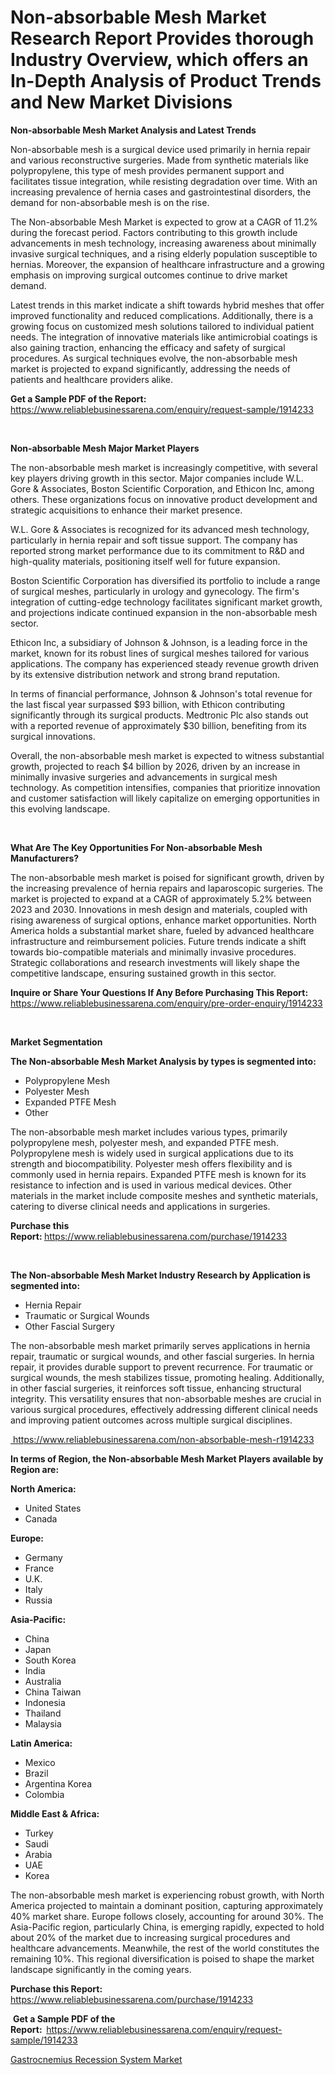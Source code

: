 <p><h1>Non-absorbable Mesh Market Research Report Provides thorough Industry Overview, which offers an In-Depth Analysis of Product Trends and New Market Divisions</h1></p><p><strong>Non-absorbable Mesh Market Analysis and Latest Trends</strong></p>
<p><p>Non-absorbable mesh is a surgical device used primarily in hernia repair and various reconstructive surgeries. Made from synthetic materials like polypropylene, this type of mesh provides permanent support and facilitates tissue integration, while resisting degradation over time. With an increasing prevalence of hernia cases and gastrointestinal disorders, the demand for non-absorbable mesh is on the rise.</p><p>The Non-absorbable Mesh Market is expected to grow at a CAGR of 11.2% during the forecast period. Factors contributing to this growth include advancements in mesh technology, increasing awareness about minimally invasive surgical techniques, and a rising elderly population susceptible to hernias. Moreover, the expansion of healthcare infrastructure and a growing emphasis on improving surgical outcomes continue to drive market demand.</p><p>Latest trends in this market indicate a shift towards hybrid meshes that offer improved functionality and reduced complications. Additionally, there is a growing focus on customized mesh solutions tailored to individual patient needs. The integration of innovative materials like antimicrobial coatings is also gaining traction, enhancing the efficacy and safety of surgical procedures. As surgical techniques evolve, the non-absorbable mesh market is projected to expand significantly, addressing the needs of patients and healthcare providers alike.</p></p>
<p><strong>Get a Sample PDF of the Report:&nbsp;</strong> <a href="https://www.reliablebusinessarena.com/enquiry/request-sample/1914233?utm_campaign=2195&utm_medium=2&utm_source=Github&utm_content=ia&utm_term=05032025&utm_id=non-absorbable-mesh">https://www.reliablebusinessarena.com/enquiry/request-sample/1914233</a></p>
<p>&nbsp;</p>
<p><strong>Non-absorbable Mesh Major Market Players</strong></p>
<p><p>The non-absorbable mesh market is increasingly competitive, with several key players driving growth in this sector. Major companies include W.L. Gore & Associates, Boston Scientific Corporation, and Ethicon Inc, among others. These organizations focus on innovative product development and strategic acquisitions to enhance their market presence.</p><p>W.L. Gore & Associates is recognized for its advanced mesh technology, particularly in hernia repair and soft tissue support. The company has reported strong market performance due to its commitment to R&D and high-quality materials, positioning itself well for future expansion.</p><p>Boston Scientific Corporation has diversified its portfolio to include a range of surgical meshes, particularly in urology and gynecology. The firm's integration of cutting-edge technology facilitates significant market growth, and projections indicate continued expansion in the non-absorbable mesh sector.</p><p>Ethicon Inc, a subsidiary of Johnson & Johnson, is a leading force in the market, known for its robust lines of surgical meshes tailored for various applications. The company has experienced steady revenue growth driven by its extensive distribution network and strong brand reputation.</p><p>In terms of financial performance, Johnson & Johnson's total revenue for the last fiscal year surpassed $93 billion, with Ethicon contributing significantly through its surgical products. Medtronic Plc also stands out with a reported revenue of approximately $30 billion, benefiting from its surgical innovations.</p><p>Overall, the non-absorbable mesh market is expected to witness substantial growth, projected to reach $4 billion by 2026, driven by an increase in minimally invasive surgeries and advancements in surgical mesh technology. As competition intensifies, companies that prioritize innovation and customer satisfaction will likely capitalize on emerging opportunities in this evolving landscape.</p></p>
<p>&nbsp;</p>
<p><strong>What Are The Key Opportunities For Non-absorbable Mesh Manufacturers?</strong></p>
<p><p>The non-absorbable mesh market is poised for significant growth, driven by the increasing prevalence of hernia repairs and laparoscopic surgeries. The market is projected to expand at a CAGR of approximately 5.2% between 2023 and 2030. Innovations in mesh design and materials, coupled with rising awareness of surgical options, enhance market opportunities. North America holds a substantial market share, fueled by advanced healthcare infrastructure and reimbursement policies. Future trends indicate a shift towards bio-compatible materials and minimally invasive procedures. Strategic collaborations and research investments will likely shape the competitive landscape, ensuring sustained growth in this sector.</p></p>
<p><strong>Inquire or Share Your Questions If Any Before Purchasing This Report:</strong> <a href="https://www.reliablebusinessarena.com/enquiry/pre-order-enquiry/1914233?utm_campaign=2195&utm_medium=2&utm_source=Github&utm_content=ia&utm_term=05032025&utm_id=non-absorbable-mesh">https://www.reliablebusinessarena.com/enquiry/pre-order-enquiry/1914233</a></p>
<p>&nbsp;</p>
<p><strong>Market Segmentation</strong></p>
<p><strong>The Non-absorbable Mesh Market Analysis by types is segmented into:</strong></p>
<p><ul><li>Polypropylene Mesh</li><li>Polyester Mesh</li><li>Expanded PTFE Mesh</li><li>Other</li></ul></p>
<p><p>The non-absorbable mesh market includes various types, primarily polypropylene mesh, polyester mesh, and expanded PTFE mesh. Polypropylene mesh is widely used in surgical applications due to its strength and biocompatibility. Polyester mesh offers flexibility and is commonly used in hernia repairs. Expanded PTFE mesh is known for its resistance to infection and is used in various medical devices. Other materials in the market include composite meshes and synthetic materials, catering to diverse clinical needs and applications in surgeries.</p></p>
<p><strong>Purchase this Report:&nbsp;</strong><a href="https://www.reliablebusinessarena.com/purchase/1914233?utm_campaign=2195&utm_medium=2&utm_source=Github&utm_content=ia&utm_term=05032025&utm_id=non-absorbable-mesh">https://www.reliablebusinessarena.com/purchase/1914233</a></p>
<p>&nbsp;</p>
<p><strong>The Non-absorbable Mesh Market Industry Research by Application is segmented into:</strong></p>
<p><ul><li>Hernia Repair</li><li>Traumatic or Surgical Wounds</li><li>Other Fascial Surgery</li></ul></p>
<p><p>The non-absorbable mesh market primarily serves applications in hernia repair, traumatic or surgical wounds, and other fascial surgeries. In hernia repair, it provides durable support to prevent recurrence. For traumatic or surgical wounds, the mesh stabilizes tissue, promoting healing. Additionally, in other fascial surgeries, it reinforces soft tissue, enhancing structural integrity. This versatility ensures that non-absorbable meshes are crucial in various surgical procedures, effectively addressing different clinical needs and improving patient outcomes across multiple surgical disciplines.</p></p>
<p><a href="https://www.reliablebusinessarena.com/non-absorbable-mesh-r1914233?utm_campaign=2195&utm_medium=2&utm_source=Github&utm_content=ia&utm_term=05032025&utm_id=non-absorbable-mesh">&nbsp;https://www.reliablebusinessarena.com/non-absorbable-mesh-r1914233</a></p>
<p><strong>In terms of Region, the Non-absorbable Mesh Market Players available by Region are:</strong></p>
<p>
    <p> <strong> North America: </strong>
        <ul>
            <li>United States</li>
            <li>Canada</li>
        </ul>
        </p> 
    <p> <strong> Europe: </strong>
        <ul>
            <li>Germany</li>
            <li>France</li>
            <li>U.K.</li>
            <li>Italy</li>
            <li>Russia</li>
        </ul>
        </p> 
    <p> <strong> Asia-Pacific: </strong>
        <ul>
            <li>China</li>
            <li>Japan</li>
            <li>South Korea</li>
            <li>India</li>
            <li>Australia</li>
            <li>China Taiwan</li>
            <li>Indonesia</li>
            <li>Thailand</li>
            <li>Malaysia</li>
        </ul>
        </p> 
    <p> <strong> Latin America: </strong>
        <ul>
            <li>Mexico</li>
            <li>Brazil</li>
            <li>Argentina Korea</li>
            <li>Colombia</li>
        </ul>
        </p> 
    <p> <strong> Middle East & Africa: </strong>
        <ul>
            <li>Turkey</li>
            <li>Saudi</li>
            <li>Arabia</li>
            <li>UAE</li>
            <li>Korea</li>
        </ul>
    </p>
    </p>
<p><p>The non-absorbable mesh market is experiencing robust growth, with North America projected to maintain a dominant position, capturing approximately 40% market share. Europe follows closely, accounting for around 30%. The Asia-Pacific region, particularly China, is emerging rapidly, expected to hold about 20% of the market due to increasing surgical procedures and healthcare advancements. Meanwhile, the rest of the world constitutes the remaining 10%. This regional diversification is poised to shape the market landscape significantly in the coming years.</p></p>
<p><strong>Purchase this Report: </strong><a href="https://www.reliablebusinessarena.com/purchase/1914233?utm_campaign=2195&utm_medium=2&utm_source=Github&utm_content=ia&utm_term=05032025&utm_id=non-absorbable-mesh">https://www.reliablebusinessarena.com/purchase/1914233</a></p>
<p>&nbsp;<strong>Get a Sample PDF of the Report:&nbsp;&nbsp;</strong><a href="https://www.reliablebusinessarena.com/enquiry/request-sample/1914233?utm_campaign=2195&utm_medium=2&utm_source=Github&utm_content=ia&utm_term=05032025&utm_id=non-absorbable-mesh">https://www.reliablebusinessarena.com/enquiry/request-sample/1914233</a></p>
<p><strong></strong></p>
<p><p><a href="https://github.com/JakirUddin511/Market-Research-Report-List-1/blob/main/gastrocnemius-recession-system-market.md?utm_campaign=2195&utm_medium=2&utm_source=Github&utm_content=ia&utm_term=05032025&utm_id=non-absorbable-mesh">Gastrocnemius Recession System Market</a></p></p>
